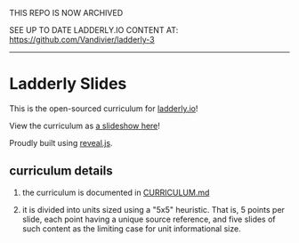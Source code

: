 THIS REPO IS NOW ARCHIVED

SEE UP TO DATE LADDERLY.IO CONTENT AT:
https://github.com/Vandivier/ladderly-3

---

# Ladderly Slides

This is the open-sourced curriculum for <a href="https://ladderly.io" target="_blank">ladderly.io</a>!

View the curriculum as <a href="https://vandivier.github.io/ladderly-slides" target="_blank">a slideshow here</a>!

Proudly built using <a href="https://github.com/hakimel/reveal.js" target="_blank">reveal.js</a>.

## curriculum details

1. the curriculum is documented in [CURRICULUM.md](https://github.com/Vandivier/ladderly-slides/blob/main/CURRICULUM.md)

2. it is divided into units sized using a "5x5" heuristic. That is, 5 points per slide, each point having a unique source reference, and five slides of such content as the limiting case for unit informational size.

